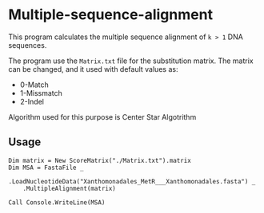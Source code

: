 # Multiple-sequence-alignment

This program calculates the multiple sequence alignment of ``k > 1`` DNA sequences.

The program use the ``Matrix.txt`` file for the substitution matrix. The matrix can be changed, and it used with default values as: 

+ 0-Match
+ 1-Missmatch
+ 2-Indel

Algorithm used for this purpose is Center Star Algotrithm

## Usage

```vbnet
Dim matrix = New ScoreMatrix("./Matrix.txt").matrix 
Dim MSA = FastaFile _
	.LoadNucleotideData("Xanthomonadales_MetR___Xanthomonadales.fasta") _
	.MultipleAlignment(matrix)

Call Console.WriteLine(MSA)
```